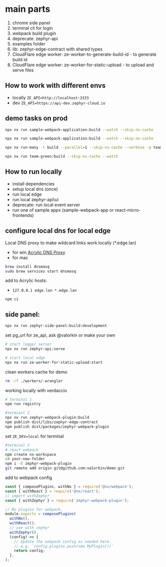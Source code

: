 # main parts

1. chrome side panel
2. terminal cli for login
3. webpack build plugin
4. deprecate: zephyr-api
5. examples folder
6. lib: zephyr-edge-contract with shared types
7. CloudFlare edge worker: ze-worker-to-generate-build-id - to generate build id
8. CloudFlare edge worker: ze-worker-for-static-upload - to upload and serve files

## How to work with different envs

- locally `ZE_API=http://localhost:3333`
- dev `ZE_API=https://api-dev.zephyr-cloud.io`

## demo tasks on prod

```bash
npx nx run sample-webpack-application:build --watch --skip-nx-cache
```

```bash
npx nx run sample-webpack-application:build --watch --skip-nx-cache
```

```bash
npx nx run-many -t build --parallel=1 --skip-nx-cache --verbose -p team-blue team-green team-red
```

```bash
npx nx run team-green:build --skip-nx-cache --watch
```

## How to run locally

- install dependencies
- setup local dns (once)
- run local edge
- run local zephyr-api\ui
- deprecate: run local event server
- run one of sample apps (sample-webpack-app or react-micro-frontends)

## configure local dns for local edge

Local DNS proxy to make wildcard links work locally (\*.edge.lan)

- for win [Acrylic DNS Proxy](https://mayakron.altervista.org/support/acrylic/Home.htm)
- for mac

```bash
brew install dnsmasq
sudo brew services start dnsmasq
```

add to Acrylic hosts:

- `127.0.0.1 edge.lan *.edge.lan`

`npm ci`

## side panel:

```bash
npx nx run zephyr-side-panel:build:development
```

set pg_url for ze_api, ask @valorkin or make your own

```bash
# start logger server
npx nx run zephyr-api:serve
```

```bash
# start local edge
npx nx run ze-worker-for-static-upload:start
```

clean workers cache for demo

```bash
rm -rf ./workers/.wrangler
```

working locally with verdaccio

```bash
# terminal 1
npm run registry

#termianl 2
npx nx run zephyr-webpack-plugin:build
npm publish dist/libs/zephyr-edge-contract
npm publish dist/packages/zephyr-webpack-plugin
```

set `ZE_DEV=local` for terminal

```bash
#terminal 3
# react webpack
npm create nx-workspace
cd your-new-folder
npm i -D zephyr-webpack-plugin
git remote add origin git@github.com:valorkin/demo.git
```

add to webpack config

```js
const { composePlugins, withNx } = require('@nx/webpack');
const { withReact } = require('@nx/react');
// import withZephyr
const { withZephyr } = require('zephyr-webpack-plugin');

// Nx plugins for webpack.
module.exports = composePlugins(
  withNx(),
  withReact(),
  // use with zephyr
  withZephyr(),
  (config) => {
    // Update the webpack config as needed here.
    // e.g. `config.plugins.push(new MyPlugin())`
    return config;
  },
);
```
